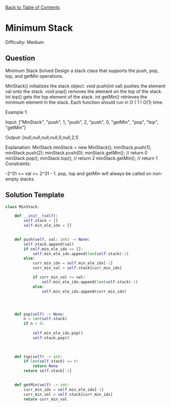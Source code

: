 [Back to Table of Contents](../README.md)

# Minimum Stack
Difficulty: Medium

## Question
Minimum Stack
Solved 
Design a stack class that supports the push, pop, top, and getMin operations.

MinStack() initializes the stack object.
void push(int val) pushes the element val onto the stack.
void pop() removes the element on the top of the stack.
int top() gets the top element of the stack.
int getMin() retrieves the minimum element in the stack.
Each function should run in 
O
(
1
)
O(1) time.

Example 1:

Input: ["MinStack", "push", 1, "push", 2, "push", 0, "getMin", "pop", "top", "getMin"]

Output: [null,null,null,null,0,null,2,1]

Explanation:
MinStack minStack = new MinStack();
minStack.push(1);
minStack.push(2);
minStack.push(0);
minStack.getMin(); // return 0
minStack.pop();
minStack.top();    // return 2
minStack.getMin(); // return 1
Constraints:

-2^31 <= val <= 2^31 - 1.
pop, top and getMin will always be called on non-empty stacks.

## Solution Template
```python
class MinStack:

    def __init__(self):
        self.stack = []
        self.min_ele_idx = []
        

    def push(self, val: int) -> None:
        self.stack.append(val)
        if self.min_ele_idx == []:
            self.min_ele_idx.append(len(self.stack)-1)
        else:
            curr_min_idx = self.min_ele_idx[-1]
            curr_min_val = self.stack[curr_min_idx]

            if curr_min_val >= val:
                self.min_ele_idx.append(len(self.stack)-1)
            else:
                self.min_ele_idx.append(curr_min_idx)




    def pop(self) -> None:
        n = len(self.stack)
        if n > 0:
            
            self.min_ele_idx.pop()
            self.stack.pop()
        
        

    def top(self) -> int:
        if len(self.stack) == 0:
            return None
        return self.stack[-1]
        

    def getMin(self) -> int:
        curr_min_idx = self.min_ele_idx[-1]
        curr_min_val = self.stack[curr_min_idx]
        return curr_min_val
        
```
